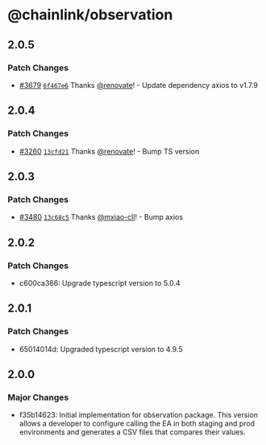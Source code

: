# @chainlink/observation

## 2.0.5

### Patch Changes

- [#3679](https://github.com/smartcontractkit/external-adapters-js/pull/3679) [`6f467e6`](https://github.com/smartcontractkit/external-adapters-js/commit/6f467e6a1030de84fec40231a6326840a1a24122) Thanks [@renovate](https://github.com/apps/renovate)! - Update dependency axios to v1.7.9

## 2.0.4

### Patch Changes

- [#3260](https://github.com/smartcontractkit/external-adapters-js/pull/3260) [`13cfd21`](https://github.com/smartcontractkit/external-adapters-js/commit/13cfd215dcbd14c31f173bd874da36d636434627) Thanks [@renovate](https://github.com/apps/renovate)! - Bump TS version

## 2.0.3

### Patch Changes

- [#3480](https://github.com/smartcontractkit/external-adapters-js/pull/3480) [`13c68c5`](https://github.com/smartcontractkit/external-adapters-js/commit/13c68c550cd0131940c41eb28d2f257d68d6312c) Thanks [@mxiao-cll](https://github.com/mxiao-cll)! - Bump axios

## 2.0.2

### Patch Changes

- c600ca386: Upgrade typescript version to 5.0.4

## 2.0.1

### Patch Changes

- 65014014d: Upgraded typescript version to 4.9.5

## 2.0.0

### Major Changes

- f35b14623: Initial implementation for observation package. This version allows a developer to configure calling the EA in both staging and prod environments and generates a CSV files that compares their values.
